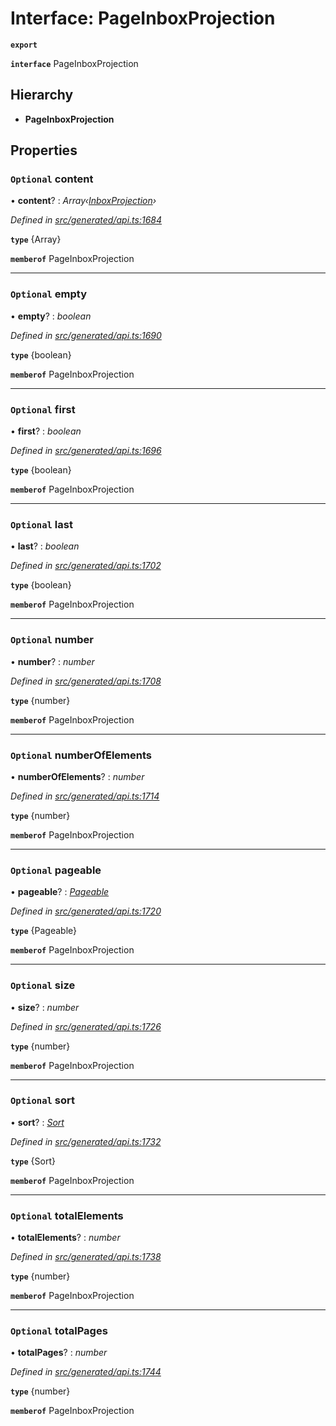 # Interface: PageInboxProjection

**`export`** 

**`interface`** PageInboxProjection

## Hierarchy

* **PageInboxProjection**

## Properties

### `Optional` content

• **content**? : *Array‹[InboxProjection](_generated_api_.inboxprojection.md)›*

*Defined in [src/generated/api.ts:1684](https://github.com/mailslurp/mailslurp-client-ts-js/blob/c5d4ad1/src/generated/api.ts#L1684)*

**`type`** {Array<InboxProjection>}

**`memberof`** PageInboxProjection

___

### `Optional` empty

• **empty**? : *boolean*

*Defined in [src/generated/api.ts:1690](https://github.com/mailslurp/mailslurp-client-ts-js/blob/c5d4ad1/src/generated/api.ts#L1690)*

**`type`** {boolean}

**`memberof`** PageInboxProjection

___

### `Optional` first

• **first**? : *boolean*

*Defined in [src/generated/api.ts:1696](https://github.com/mailslurp/mailslurp-client-ts-js/blob/c5d4ad1/src/generated/api.ts#L1696)*

**`type`** {boolean}

**`memberof`** PageInboxProjection

___

### `Optional` last

• **last**? : *boolean*

*Defined in [src/generated/api.ts:1702](https://github.com/mailslurp/mailslurp-client-ts-js/blob/c5d4ad1/src/generated/api.ts#L1702)*

**`type`** {boolean}

**`memberof`** PageInboxProjection

___

### `Optional` number

• **number**? : *number*

*Defined in [src/generated/api.ts:1708](https://github.com/mailslurp/mailslurp-client-ts-js/blob/c5d4ad1/src/generated/api.ts#L1708)*

**`type`** {number}

**`memberof`** PageInboxProjection

___

### `Optional` numberOfElements

• **numberOfElements**? : *number*

*Defined in [src/generated/api.ts:1714](https://github.com/mailslurp/mailslurp-client-ts-js/blob/c5d4ad1/src/generated/api.ts#L1714)*

**`type`** {number}

**`memberof`** PageInboxProjection

___

### `Optional` pageable

• **pageable**? : *[Pageable](_generated_api_.pageable.md)*

*Defined in [src/generated/api.ts:1720](https://github.com/mailslurp/mailslurp-client-ts-js/blob/c5d4ad1/src/generated/api.ts#L1720)*

**`type`** {Pageable}

**`memberof`** PageInboxProjection

___

### `Optional` size

• **size**? : *number*

*Defined in [src/generated/api.ts:1726](https://github.com/mailslurp/mailslurp-client-ts-js/blob/c5d4ad1/src/generated/api.ts#L1726)*

**`type`** {number}

**`memberof`** PageInboxProjection

___

### `Optional` sort

• **sort**? : *[Sort](_generated_api_.sort.md)*

*Defined in [src/generated/api.ts:1732](https://github.com/mailslurp/mailslurp-client-ts-js/blob/c5d4ad1/src/generated/api.ts#L1732)*

**`type`** {Sort}

**`memberof`** PageInboxProjection

___

### `Optional` totalElements

• **totalElements**? : *number*

*Defined in [src/generated/api.ts:1738](https://github.com/mailslurp/mailslurp-client-ts-js/blob/c5d4ad1/src/generated/api.ts#L1738)*

**`type`** {number}

**`memberof`** PageInboxProjection

___

### `Optional` totalPages

• **totalPages**? : *number*

*Defined in [src/generated/api.ts:1744](https://github.com/mailslurp/mailslurp-client-ts-js/blob/c5d4ad1/src/generated/api.ts#L1744)*

**`type`** {number}

**`memberof`** PageInboxProjection
